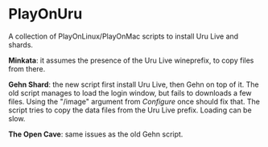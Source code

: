 # PlayOnUru
A collection of PlayOnLinux/PlayOnMac scripts to install Uru Live and shards.

<b>Minkata</b>: it assumes the presence of the Uru Live wineprefix, to copy files from there.

<b>Gehn Shard</b>: the new script first install Uru Live, then Gehn on top of it. The old script manages to load the login window, but fails to downloads a few files. Using the "/image" argument from <i>Configure</i> once should fix that. The script tries to copy the data files from the Uru Live prefix. Loading can be slow.

<b>The Open Cave</b>: same issues as the old Gehn script.
